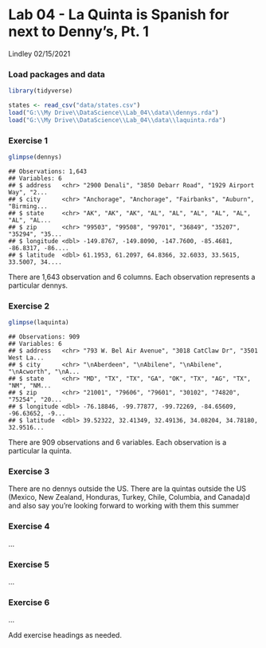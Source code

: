 Lab 04 - La Quinta is Spanish for next to Denny’s, Pt. 1
================
Lindley
02/15/2021

### Load packages and data

``` r
library(tidyverse) 
```

``` r
states <- read_csv("data/states.csv")
load("G:\\My Drive\\DataScience\\Lab_04\\data\\dennys.rda")
load("G:\\My Drive\\DataScience\\Lab_04\\data\\laquinta.rda")
```

### Exercise 1

``` r
glimpse(dennys)
```

    ## Observations: 1,643
    ## Variables: 6
    ## $ address   <chr> "2900 Denali", "3850 Debarr Road", "1929 Airport Way", "2...
    ## $ city      <chr> "Anchorage", "Anchorage", "Fairbanks", "Auburn", "Birming...
    ## $ state     <chr> "AK", "AK", "AK", "AL", "AL", "AL", "AL", "AL", "AL", "AL...
    ## $ zip       <chr> "99503", "99508", "99701", "36849", "35207", "35294", "35...
    ## $ longitude <dbl> -149.8767, -149.8090, -147.7600, -85.4681, -86.8317, -86....
    ## $ latitude  <dbl> 61.1953, 61.2097, 64.8366, 32.6033, 33.5615, 33.5007, 34....

There are 1,643 observation and 6 columns. Each observation represents a
particular dennys.

### Exercise 2

``` r
glimpse(laquinta)
```

    ## Observations: 909
    ## Variables: 6
    ## $ address   <chr> "793 W. Bel Air Avenue", "3018 CatClaw Dr", "3501 West La...
    ## $ city      <chr> "\nAberdeen", "\nAbilene", "\nAbilene", "\nAcworth", "\nA...
    ## $ state     <chr> "MD", "TX", "TX", "GA", "OK", "TX", "AG", "TX", "NM", "NM...
    ## $ zip       <chr> "21001", "79606", "79601", "30102", "74820", "75254", "20...
    ## $ longitude <dbl> -76.18846, -99.77877, -99.72269, -84.65609, -96.63652, -9...
    ## $ latitude  <dbl> 39.52322, 32.41349, 32.49136, 34.08204, 34.78180, 32.9516...

There are 909 observations and 6 variables. Each observation is a
particular la quinta.

### Exercise 3

There are no dennys outside the US. There are la quintas outside the US
(Mexico, New Zealand, Honduras, Turkey, Chile, Columbia, and Canada)d
and also say you’re looking forward to working with them this summer

### Exercise 4

…

### Exercise 5

…

### Exercise 6

…

Add exercise headings as needed.
